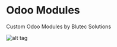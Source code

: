 # Odoo Modules
Custom Odoo Modules by Blutec Solutions

![alt tag](http://www.dneers.com/wp-content/uploads/2015/12/Odoo-development.jpg)

